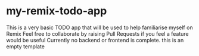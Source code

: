 # my-remix-todo-app
This is a very basic TODO app that will be used to help familiarise myself on Remix 
Feel free to collaborate by raising Pull Requests if you feel a feature would be useful
Currently no backend or frontend is complete. this is an empty template
